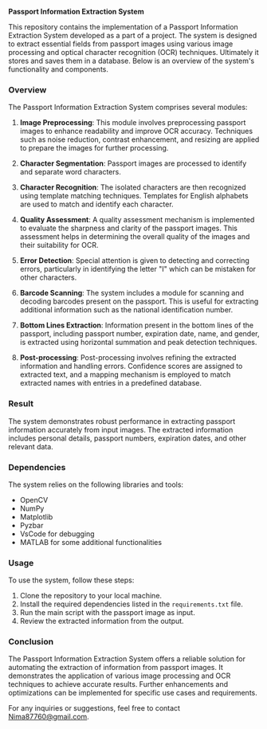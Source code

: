 **Passport Information Extraction System**

This repository contains the implementation of a Passport Information Extraction System developed as a part of a project. The system is designed to extract essential fields from passport images using various image processing and optical character recognition (OCR) techniques. Ultimately it stores and saves them in a database. Below is an overview of the system's functionality and components.

### Overview

The Passport Information Extraction System comprises several modules:

1. **Image Preprocessing**: This module involves preprocessing passport images to enhance readability and improve OCR accuracy. Techniques such as noise reduction, contrast enhancement, and resizing are applied to prepare the images for further processing.

2. **Character Segmentation**: Passport images are processed to identify and separate word characters.

3. **Character Recognition**: The isolated characters are then recognized using template matching techniques. Templates for English alphabets are used to match and identify each character.

4. **Quality Assessment**: A quality assessment mechanism is implemented to evaluate the sharpness and clarity of the passport images. This assessment helps in determining the overall quality of the images and their suitability for OCR.

5. **Error Detection**: Special attention is given to detecting and correcting errors, particularly in identifying the letter "I" which can be mistaken for other characters.

6. **Barcode Scanning**: The system includes a module for scanning and decoding barcodes present on the passport. This is useful for extracting additional information such as the national identification number.

7. **Bottom Lines Extraction**: Information present in the bottom lines of the passport, including passport number, expiration date, name, and gender, is extracted using horizontal summation and peak detection techniques.

8. **Post-processing**: Post-processing involves refining the extracted information and handling errors. Confidence scores are assigned to extracted text, and a mapping mechanism is employed to match extracted names with entries in a predefined database.

### Result

The system demonstrates robust performance in extracting passport information accurately from input images. The extracted information includes personal details, passport numbers, expiration dates, and other relevant data.



### Dependencies

The system relies on the following libraries and tools:
- OpenCV
- NumPy
- Matplotlib
- Pyzbar
- VsCode for debugging
- MATLAB for some additional functionalities

### Usage

To use the system, follow these steps:
1. Clone the repository to your local machine.
2. Install the required dependencies listed in the `requirements.txt` file.
3. Run the main script with the passport image as input.
4. Review the extracted information from the output.

### Conclusion

The Passport Information Extraction System offers a reliable solution for automating the extraction of information from passport images. It demonstrates the application of various image processing and OCR techniques to achieve accurate results. Further enhancements and optimizations can be implemented for specific use cases and requirements.

For any inquiries or suggestions, feel free to contact Nima87760@gmail.com.



